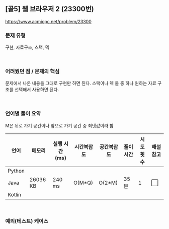 ## [골5] 웹 브라우저 2 (23300번)

https://www.acmicpc.net/problem/23300

### 문제 유형

구현, 자료구조, 스택, 덱

<br>

### 어려웠던 점 / 문제의 핵심

문제에서 나온 내용을 그대로 구현만 하면 된다. 스택이나 덱 둘 중 하나 원하는 자료 구조를 선택해서 사용하면 된다.

<br>

### 언어별 풀이 요약

M은 뒤로 가기 공간이나 앞으로 가기 공간 중 최댓값이라 함

| 언어   | 메모리   | 실행 시간(ms) | 시간복잡도 | 공간복잡도 | 풀이 시간 | 시도 횟수 | 해설 참고            |
| ------ | -------- | ------------- | ---------- | ---------- | --------- | --------- | -------------------- |
| Python |          |               |            |            |           |           |                      |
| Java   | 26036 KB | 240 ms        | O(M*Q)     | O(2*M)     | 35분      | 1         | :white_large_square: |
| Kotlin |          |               |            |            |           |           |                      |

<br>

### 예외(테스트) 케이스

```
```

